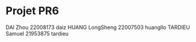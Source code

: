 # Projet PR6

DAI Zhou 22008173 daiz
HUANG LongSheng 22007503 huangllo
TARDIEU Samuel 21953875 tardieu

